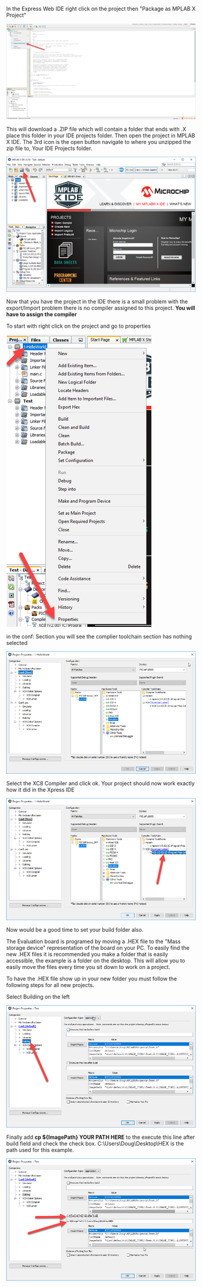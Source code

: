 In the Express Web IDE right click on the project then "Package as MPLAB X Project"

![alt text](https://github.com/RShankar/Intro-to-Microprocessors/blob/master/MPLab%20X%20IDE/21.png "Package as MPLAB X Project")

This will download a .ZIP file which will contain a folder that ends with .X place this folder in your IDE projects folder. Then open the project in MPLAB X IDE. The 3rd icon is the open button navigate to where you unzipped the zip file to, Your IDE Projects folder.

![alt text](https://github.com/RShankar/Intro-to-Microprocessors/blob/master/MPLab%20X%20IDE/22.png "Open")

Now that you have the project in the IDE there is a small problem with the export/Import problem there is no compiler assigned to this project. __You will have to assign the compiler__ 

To start with right click on the project and go to properties 

![alt text](https://github.com/RShankar/Intro-to-Microprocessors/blob/master/MPLab%20X%20IDE/23.png "Property")

in the conf: Section you will see the complier toolchain section has nothing selected

![alt text](https://github.com/RShankar/Intro-to-Microprocessors/blob/master/MPLab%20X%20IDE/24.png "No comp")

Select the XC8 Compiler and click ok. Your project should now work exactly how it did in the Xpress IDE

![alt text](https://github.com/RShankar/Intro-to-Microprocessors/blob/master/MPLab%20X%20IDE/25.png "selected XC8")

Now would be a good time to set your build folder also.

The Evaluation board is programed by moving a .HEX file to the "Mass storage device" representation of the board on your PC. To easily find the new .HEX files it is recommended you make a folder that is easily accessible, the example is a folder on the desktop. This will allow you to easily move the files every time you sit down to work on a project.

To have the .HEX file show up in your new folder you must follow the following steps for all new projects.

Select Building on the left

![alt text](https://github.com/RShankar/Intro-to-Microprocessors/blob/master/MPLab%20X%20IDE/18.png "Building")

Finally add __cp ${ImagePath} YOUR PATH HERE__ to the execute this line after build field and check the check box. C:\Users\Doug\Desktop\HEX is the path used for this example.

![alt text](https://github.com/RShankar/Intro-to-Microprocessors/blob/master/MPLab%20X%20IDE/19.png "Add Path")
